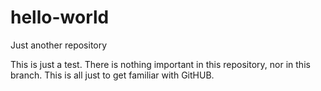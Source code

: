 # hello-world
Just another repository


This is just a test. There is nothing important in this repository, nor in this branch. This is all just to get familiar with GitHUB.
